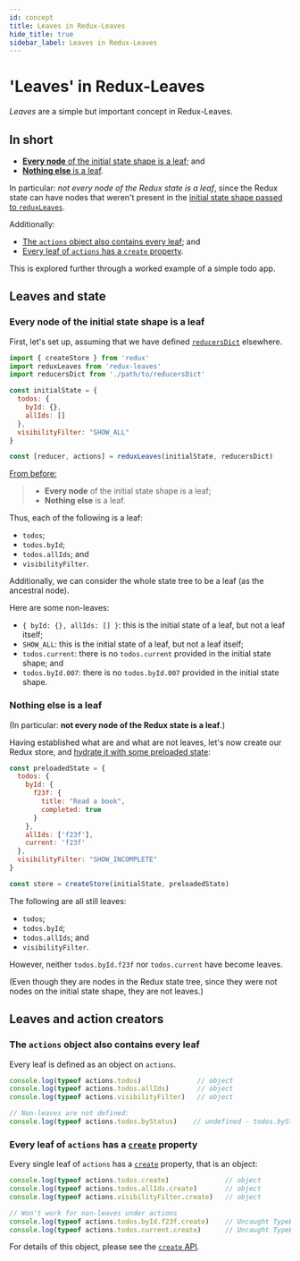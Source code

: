 ```yaml
---
id: concept
title: Leaves in Redux-Leaves
hide_title: true
sidebar_label: Leaves in Redux-Leaves
---
```


# 'Leaves' in Redux-Leaves

*Leaves* are a simple but important concept in Redux-Leaves.

## In short
- [**Every node** of the initial state shape is a leaf](#every-node-of-the-initial-state-shape-is-a-leaf); and
- [**Nothing else** is a leaf](#nothing-else-is-a-leaf).

In particular: *not every node of the Redux state is a leaf*, since the Redux state can have nodes that weren't present in the [initial state shape passed to `reduxLeaves`](../README.md#initialstate).

Additionally:
- [The `actions` object also contains every leaf](#the-actions-object-also-contains-every-leaf); and
- [Every leaf of `actions` has a `create` property](#every-leaf-of-actions-has-a-create-property).

This is explored further through a worked example of a simple todo app.

## Leaves and state

### Every node of the initial state shape is a leaf

First, let's set up, assuming that we have defined [`reducersDict`](../README.md#reducersdict) elsewhere.

```js
import { createStore } from 'redux'
import reduxLeaves from 'redux-leaves'
import reducersDict from './path/to/reducersDict'

const initialState = {
  todos: {
    byId: {},
    allIds: []
  },
  visibilityFilter: "SHOW_ALL"
}

const [reducer, actions] = reduxLeaves(initialState, reducersDict)
```
[From before:](#in-short)
> - **Every node** of the initial state shape is a leaf;
> - **Nothing else** is a leaf.

Thus, each of the following is a leaf:
- `todos`;
- `todos.byId`;
- `todos.allIds`; and
- `visibilityFilter`.

Additionally, we can consider the whole state tree to be a leaf (as the ancestral node).

Here are some non-leaves:
- `{ byId: {}, allIds: [] }`: this is the initial state of a leaf, but not a leaf itself;
- `SHOW_ALL`: this is the initial state of a leaf, but not a leaf itself;
- `todos.current`: there is no `todos.current` provided in the initial state shape; and
- `todos.byId.007`: there is no `todos.byId.007` provided in the initial state shape.

### Nothing else is a leaf
(In particular: **not every node of the Redux state is a leaf**.)

Having established what are and what are not leaves, let's now create our Redux store, and [hydrate it with some preloaded state](https://redux.js.org/api/createstore#createstorereducer-preloadedstate-enhancer):

```js
const preloadedState = {
  todos: {
    byId: {
      f23f: {
        title: "Read a book",
        completed: true
      }
    },
    allIds: ['f23f'],
    current: 'f23f'
  },
  visibilityFilter: "SHOW_INCOMPLETE"
}

const store = createStore(initialState, preloadedState)
```
The following are all still leaves:
- `todos`;
- `todos.byId`;
- `todos.allIds`; and
- `visibilityFilter`.

However, neither `todos.byId.f23f` nor `todos.current` have become leaves.

(Even though they are nodes in the Redux state tree, since they were not nodes on the initial state shape, they are not leaves.)

## Leaves and action creators

### The `actions` object also contains every leaf

Every leaf is defined as an object on `actions`.
```js
console.log(typeof actions.todos)              // object
console.log(typeof actions.todos.allIds)       // object
console.log(typeof actions.visibilityFilter)   // object

// Non-leaves are not defined:
console.log(typeof actions.todos.byStatus)    // undefined - todos.byStatus is not a leaf
```

### Every leaf of `actions` has a [`create`](#../create/README.md) property

Every single leaf of `actions` has a [`create`](#../create/README.md) property, that is an object:

```js
console.log(typeof actions.todos.create)              // object
console.log(typeof actions.todos.allIds.create)       // object
console.log(typeof actions.visibilityFilter.create)   // object

// Won't work for non-leaves under actions
console.log(typeof actions.todos.byId.f23f.create)    // Uncaught TypeError
console.log(typeof actions.todos.current.create)      // Uncaught TypeError
```

For details of this object, please see the [`create` API](#../create/README.md).